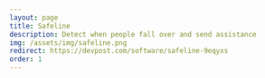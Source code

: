 ```yaml
---
layout: page
title: Safeline
description: Detect when people fall over and send assistance
img: /assets/img/safeline.png
redirect: https://devpost.com/software/safeline-9eqyxs
order: 1
---
```

